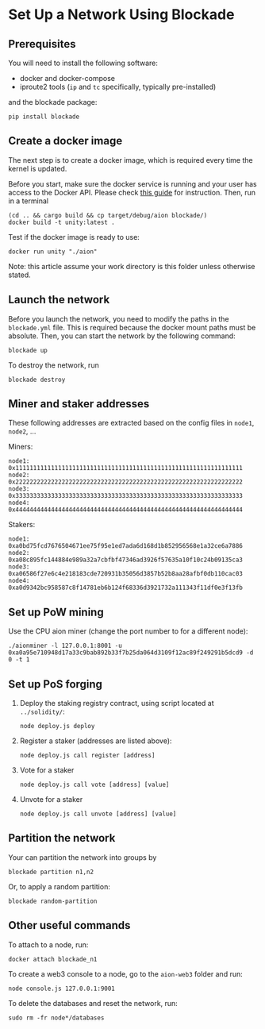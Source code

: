 # Set Up a Network Using Blockade

## Prerequisites

You will need to install the following software:

- docker and docker-compose
- iproute2 tools (`ip` and `tc` specifically, typically pre-installed)

and the blockade package:

```
pip install blockade
```

## Create a docker image

The next step is to create a docker image, which is required every time the kernel is updated.

Before you start, make sure the docker service is running and your user has access to the Docker API.
Please check [this guide]((https://stackoverflow.com/questions/21871479/docker-cant-connect-to-docker-daemon))
for instruction. Then, run in a terminal

```
(cd .. && cargo build && cp target/debug/aion blockade/)
docker build -t unity:latest .
```

Test if the docker image is ready to use:
```
docker run unity "./aion"
```

Note: this article assume your work directory is this folder unless otherwise stated.

## Launch the network

Before you launch the network, you need to modify the paths in the `blockade.yml` file. This is required because
the docker mount paths must be absolute. Then, you can start the network by the following command:

```
blockade up
```

To destroy the network, run
```
blockade destroy
```

## Miner and staker addresses

These following addresses are extracted based on the config files in `node1`, `node2`, ...

Miners:
```
node1: 0x1111111111111111111111111111111111111111111111111111111111111111
node2: 0x2222222222222222222222222222222222222222222222222222222222222222
node3: 0x3333333333333333333333333333333333333333333333333333333333333333
node4: 0x4444444444444444444444444444444444444444444444444444444444444444
```

Stakers:
```
node1: 0xa0bd75fcd7676504671ee75f95e1ed7ada6d168d1b852956568e1a32ce6a7886
node2: 0xa08c895fc144884e989a32a7cbfbf47346ad3926f57635a10f10c24b09135ca3
node3: 0xa06586f27e6c4e218183cde720931b35056d3857b52b8aa28afbf0db110cac03
node4: 0xa0d9342bc958587c8f14781eb6b124f68336d3921732a111343f11df0e3f13fb
```

## Set up PoW mining

Use the CPU aion miner (change the port number to for a different node):
```
./aionminer -l 127.0.0.1:8001 -u 0xa0a95e710948d17a33c9bab892b33f7b25da064d3109f12ac89f249291b5dcd9 -d 0 -t 1
```

## Set up PoS forging

1. Deploy the staking registry contract, using script  located at `../solidity/`:

    ```
    node deploy.js deploy
    ```

2. Register a staker (addresses are listed above):

    ```
    node deploy.js call register [address]
    ```

3. Vote for a staker

    ```
    node deploy.js call vote [address] [value]
    ```

4. Unvote for a staker

    ```
    node deploy.js call unvote [address] [value]
    ```

## Partition the network

Your can partition the network into groups by

```
blockade partition n1,n2
```

Or, to apply a random partition:
```
blockade random-partition
```

## Other useful commands

To attach to a node, run:

```
docker attach blockade_n1
```

To create a web3 console to a node, go to the `aion-web3` folder and run:

```
node console.js 127.0.0.1:9001
```
    
To delete the databases and reset the network, run:

```
sudo rm -fr node*/databases
```
